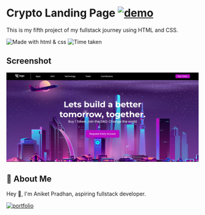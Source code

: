 # **Crypto Landing Page** [![demo](https://img.shields.io/badge/Project--5-Live-orange)](https://grand-sunshine-a003b3.netlify.app/)


This is my fifth project of my fullstack journey using HTML and CSS.

![Made with html & css](https://img.shields.io/badge/MADE%20WITH-HTML%26CSS-blue) ![Time taken](https://img.shields.io/badge/TIME%20TAKEN-1hrs-orange)

## Screenshot

![Screenshot](https://github.com/Aniket-ap/HTML_CSS__project-5/blob/main/ss5.jpg?raw=true)

## 🚀 About Me
Hey 👋, I'm Aniket Pradhan, aspiring fullstack developer.


[![portfolio](https://img.shields.io/badge/MY_PORTFOLIO-green)](https://aniket-dev.netlify.app/)
